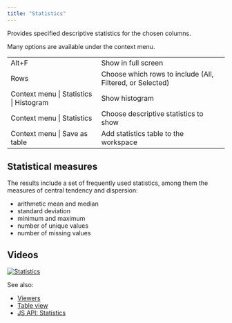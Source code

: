 ```yaml
---
title: "Statistics"
---
```


Provides specified descriptive statistics for the chosen columns.

Many options are available under the context menu.

|                                     |                                                           |
|-----------------------------------------|-----------------------------------------------------------|
| Alt+F                                   | Show in full screen                                       |
| Rows                                    | Choose which rows to include (All, Filtered, or Selected) |
| Context menu \| Statistics \| Histogram | Show histogram                                            |
| Context menu \| Statistics              | Choose descriptive statistics to show                     |
| Context menu \| Save as table           | Add statistics table to the workspace                     |

## Statistical measures

The results include a set of frequently used statistics, among them the measures of central tendency and dispersion:

* arithmetic mean and median
* standard deviation
* minimum and maximum
* number of unique values
* number of missing values

## Videos

[![Statistics](../../uploads/youtube/visualizations2.png "Open on Youtube")](https://www.youtube.com/watch?v=7MBXWzdC0-I&t=2863s)

See also:

* [Viewers](../viewers/viewers.md)
* [Table view](../../datagroknavigation/views/table-view.md)
* [JS API: Statistics](https://public.datagrok.ai/js/samples/ui/viewers/types/statistics)
